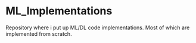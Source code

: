 # ML_Implementations
Repository where i put up ML/DL code implementations. Most of which are implemented from scratch.
